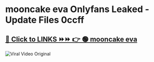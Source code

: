 
 # mooncake eva Onlyfans Leaked - Update Files 0ccff

## <h2><a href="https://clipsfans.com/mooncake_eva&ref=git">🔗 Click to LINKS ⏩⏩ 👉 🟢 mooncake eva </a></h2>

<a href="https://clipsfans.com/mooncake_eva&ref=git" rel="nofollow" data-target="animated-image.originalLink"><img src="https://i.ibb.co.com/xMMVF88/686577567.gif" alt="Viral Video Original" style="max-width: 100%; display: inline-block;" data-target="animated-image.originalImage"></a>

